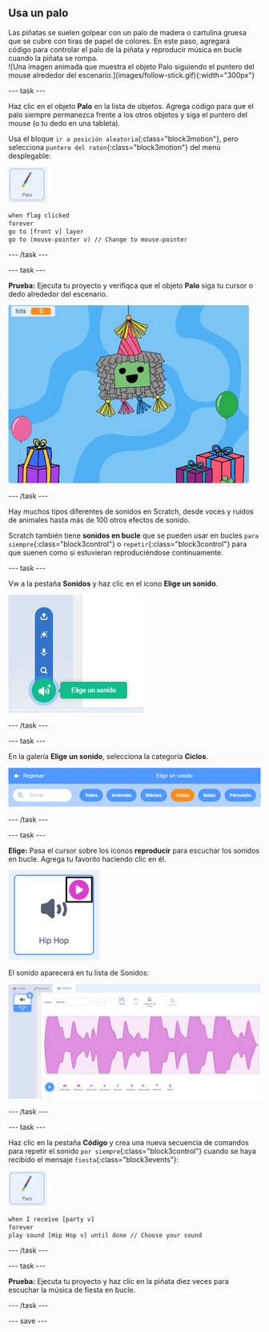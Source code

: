 ## Usa un palo

<div style="display: flex; flex-wrap: wrap">
<div style="flex-basis: 200px; flex-grow: 1; margin-right: 15px;">
Las piñatas se suelen golpear con un palo de madera o cartulina gruesa que se cubre con tiras de papel de colores. En este paso, agregará código para controlar el palo de la piñata y reproducir música en bucle cuando la piñata se rompa. 
</div>
<div>
![Una imagen animada que muestra el objeto Palo siguiendo el puntero del mouse alrededor del escenario.](images/follow-stick.gif){:width="300px"}
</div>
</div>

--- task ---

Haz clic en el objeto **Palo** en la lista de objetos. Agrega código para que el palo siempre permanezca frente a los otros objetos y siga el puntero del mouse (o tu dedo en una tableta).

Usa el bloque `ir a posición aleatoria`{:class="block3motion"}, pero selecciona `puntero del ratón`{:class="block3motion"} del menú desplegable:

![El ícono del objeto Palo](images/stick-sprite.png)

```blocks3
when flag clicked
forever
go to [front v] layer
go to (mouse-pointer v) // Change to mouse-pointer
```

--- /task ---

--- task ---

**Prueba:** Ejecuta tu proyecto y verifiqca que el objeto **Palo** siga tu cursor o dedo alrededor del escenario.

![Una imagen animada que muestra el objeto Palo siguiendo el puntero del ratón alrededor del escenario.](images/follow-stick.gif)

--- /task ---

Hay muchos tipos diferentes de sonidos en Scratch, desde voces y ruidos de animales hasta más de 100 otros efectos de sonido.

Scratch también tiene **sonidos en bucle** que se pueden usar en bucles `para siempre`{:class="block3control"} o `repetir`{:class="block3control"} para que suenen como si estuvieran reproduciéndose continuamente.

--- task ---

Vw a la pestaña **Sonidos** y haz clic en el icono **Elige un sonido**.

![El icono Elige un sonido con el menú emergente de sonidos. Cuando se selecciona, el ícono de elegir un sonido es un altavoz blanco en un círculo verde.](images/sound-icon.png)

--- /task ---

--- task ---

En la galería **Elige un sonido**, selecciona la categoría **Ciclos**.

![La galería de sonidos con la categoría 'Ciclos' resaltada en naranja para mostrar que ha sido seleccionada. Las otras categorías están en azul.](images/loops-category.png)

--- /task ---

--- task ---

**Elige:** Pasa el cursor sobre los íconos **reproducir** para escuchar los sonidos en bucle. Agrega tu favorito haciendo clic en él.

![El sonido 'Hip hop' con el icono de reproducción resaltado en la esquina superior derecha del icono de sonido.](images/play-icon.png)

El sonido aparecerá en tu lista de Sonidos:

![El sonido 'Hip hop' en la lista de Sonidos en la pestaña Sonidos.](images/added-sound.png)

--- /task ---

--- task ---

Haz clic en la pestaña **Código** y crea una nueva secuencia de comandos para repetir el sonido `por siempre`{:class="block3control"} cuando se haya recibido el mensaje `fiesta`{:class="block3events"}:

![El ícono del objeto Palo.](images/stick-sprite.png)

```blocks3
when I receive [party v]
forever
play sound [Hip Hop v] until done // Choose your sound
```

--- /task ---

--- task ---

**Prueba:** Ejecuta tu proyecto y haz clic en la piñata diez veces para escuchar la música de fiesta en bucle.

--- /task ---

--- save ---
